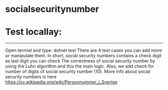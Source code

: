 # socialsecuritynumber

# Test locallay:
--------------
Open termial and type: dotnet test
There are 4 test cases you can add more or manipulate them.
In short, social security numbers contains a check digit as last digit you can check The correctness of social security number by using the Luhn algorithm and this the main logic.
Also, we add check for number of digits of social security number (10).
More info about social security numbers is here https://sv.wikipedia.org/wiki/Personnummer_i_Sverige